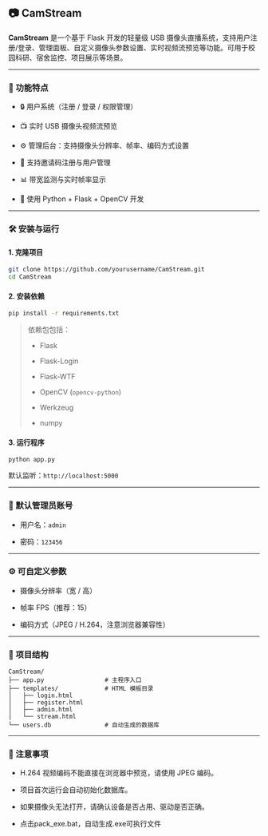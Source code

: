 ## 📷 CamStream

**CamStream** 是一个基于 Flask 开发的轻量级 USB 摄像头直播系统，支持用户注册/登录、管理面板、自定义摄像头参数设置、实时视频流预览等功能。可用于校园科研、宿舍监控、项目展示等场景。

***

### 🚀 功能特点

* 🔒 用户系统（注册 / 登录 / 权限管理）

* 📺 实时 USB 摄像头视频流预览

* ⚙️ 管理后台：支持摄像头分辨率、帧率、编码方式设置

* 🧩 支持邀请码注册与用户管理

* 📊 带宽监测与实时帧率显示

* 🐍 使用 Python + Flask + OpenCV 开发

***


### 🛠️ 安装与运行

#### 1. 克隆项目

```bash
git clone https://github.com/yourusername/CamStream.git
cd CamStream
```

#### 2. 安装依赖

```bash
pip install -r requirements.txt
```

> 依赖包包括：
>
> * Flask
>
> * Flask-Login
>
> * Flask-WTF
>
> * OpenCV (`opencv-python`)
>
> * Werkzeug
>
> * numpy

#### 3. 运行程序

```
python app.py
```

默认监听：`http://localhost:5000`

***

### 🔐 默认管理员账号

* 用户名：`admin`

* 密码：`123456`

***

### ⚙️ 可自定义参数

* 摄像头分辨率（宽 / 高）

* 帧率 FPS（推荐：15）

* 编码方式（JPEG / H.264，注意浏览器兼容性）

***

### 📁 项目结构

```
CamStream/
├── app.py                 # 主程序入口
├── templates/             # HTML 模板目录
│   ├── login.html
│   ├── register.html
│   ├── admin.html
│   └── stream.html
└── users.db               # 自动生成的数据库
```

***

### 📌 注意事项

* H.264 视频编码不能直接在浏览器中预览，请使用 JPEG 编码。

* 项目首次运行会自动初始化数据库。

* 如果摄像头无法打开，请确认设备是否占用、驱动是否正确。

* 点击pack_exe.bat，自动生成.exe可执行文件

